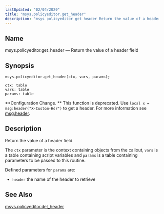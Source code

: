 ```yaml
---
lastUpdated: "02/04/2020"
title: "msys.policyeditor.get_header"
description: "msys policyeditor get header Return the value of a header field msys policyeditor get header ctx vars params Configuration Change This function is deprecated Use local x msg header X Custom Hdr to get a header For more information see msg header Return the value of a header field The..."
---
```


<a name="lua.ref.msys.policyeditor.get_header"></a> 
## Name

msys.policyeditor.get_header — Return the value of a header field

<a name="idp24859344"></a> 
## Synopsis

`msys.policyeditor.get_header(ctx, vars, params);`

```
ctx: table
vars: table
params: table
```

**Configuration Change. ** This function is deprecated. Use `local x = msg:header("X-Custom-Hdr")` to get a header. For more information see [msg:header](/momentum/3/3-reference/3-reference-lua-ref-header).

<a name="idp24864656"></a> 
## Description

Return the value of a header field.

The `ctx` parameter is the context containing objects from the callout, `vars` is a table containing script variables and `params` is a table containing parameters to be passed to this routine.

Defined parameters for `params` are:

*   `header` the name of the header to retrieve

<a name="idp24870672"></a> 
## See Also

[msys.policyeditor.del_header](/momentum/3/3-reference/lua-ref-msys-policyeditor-del-header)